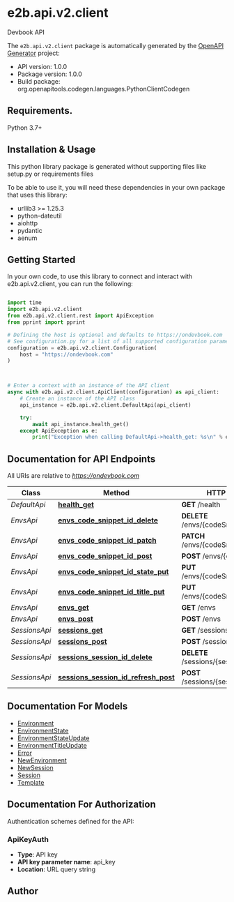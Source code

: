 # e2b.api.v2.client
Devbook API

The `e2b.api.v2.client` package is automatically generated by the [OpenAPI Generator](https://openapi-generator.tech) project:

- API version: 1.0.0
- Package version: 1.0.0
- Build package: org.openapitools.codegen.languages.PythonClientCodegen

## Requirements.

Python 3.7+

## Installation & Usage

This python library package is generated without supporting files like setup.py or requirements files

To be able to use it, you will need these dependencies in your own package that uses this library:

* urllib3 >= 1.25.3
* python-dateutil
* aiohttp
* pydantic
* aenum

## Getting Started

In your own code, to use this library to connect and interact with e2b.api.v2.client,
you can run the following:

```python

import time
import e2b.api.v2.client
from e2b.api.v2.client.rest import ApiException
from pprint import pprint

# Defining the host is optional and defaults to https://ondevbook.com
# See configuration.py for a list of all supported configuration parameters.
configuration = e2b.api.v2.client.Configuration(
    host = "https://ondevbook.com"
)



# Enter a context with an instance of the API client
async with e2b.api.v2.client.ApiClient(configuration) as api_client:
    # Create an instance of the API class
    api_instance = e2b.api.v2.client.DefaultApi(api_client)

    try:
        await api_instance.health_get()
    except ApiException as e:
        print("Exception when calling DefaultApi->health_get: %s\n" % e)

```

## Documentation for API Endpoints

All URIs are relative to *https://ondevbook.com*

Class | Method | HTTP request | Description
------------ | ------------- | ------------- | -------------
*DefaultApi* | [**health_get**](e2b/api/v2/client/docs/DefaultApi.md#health_get) | **GET** /health | 
*EnvsApi* | [**envs_code_snippet_id_delete**](e2b/api/v2/client/docs/EnvsApi.md#envs_code_snippet_id_delete) | **DELETE** /envs/{codeSnippetID} | 
*EnvsApi* | [**envs_code_snippet_id_patch**](e2b/api/v2/client/docs/EnvsApi.md#envs_code_snippet_id_patch) | **PATCH** /envs/{codeSnippetID} | 
*EnvsApi* | [**envs_code_snippet_id_post**](e2b/api/v2/client/docs/EnvsApi.md#envs_code_snippet_id_post) | **POST** /envs/{codeSnippetID} | 
*EnvsApi* | [**envs_code_snippet_id_state_put**](e2b/api/v2/client/docs/EnvsApi.md#envs_code_snippet_id_state_put) | **PUT** /envs/{codeSnippetID}/state | 
*EnvsApi* | [**envs_code_snippet_id_title_put**](e2b/api/v2/client/docs/EnvsApi.md#envs_code_snippet_id_title_put) | **PUT** /envs/{codeSnippetID}/title | 
*EnvsApi* | [**envs_get**](e2b/api/v2/client/docs/EnvsApi.md#envs_get) | **GET** /envs | 
*EnvsApi* | [**envs_post**](e2b/api/v2/client/docs/EnvsApi.md#envs_post) | **POST** /envs | 
*SessionsApi* | [**sessions_get**](e2b/api/v2/client/docs/SessionsApi.md#sessions_get) | **GET** /sessions | 
*SessionsApi* | [**sessions_post**](e2b/api/v2/client/docs/SessionsApi.md#sessions_post) | **POST** /sessions | 
*SessionsApi* | [**sessions_session_id_delete**](e2b/api/v2/client/docs/SessionsApi.md#sessions_session_id_delete) | **DELETE** /sessions/{sessionID} | 
*SessionsApi* | [**sessions_session_id_refresh_post**](e2b/api/v2/client/docs/SessionsApi.md#sessions_session_id_refresh_post) | **POST** /sessions/{sessionID}/refresh | 


## Documentation For Models

 - [Environment](e2b/api/v2/client/docs/Environment.md)
 - [EnvironmentState](e2b/api/v2/client/docs/EnvironmentState.md)
 - [EnvironmentStateUpdate](e2b/api/v2/client/docs/EnvironmentStateUpdate.md)
 - [EnvironmentTitleUpdate](e2b/api/v2/client/docs/EnvironmentTitleUpdate.md)
 - [Error](e2b/api/v2/client/docs/Error.md)
 - [NewEnvironment](e2b/api/v2/client/docs/NewEnvironment.md)
 - [NewSession](e2b/api/v2/client/docs/NewSession.md)
 - [Session](e2b/api/v2/client/docs/Session.md)
 - [Template](e2b/api/v2/client/docs/Template.md)


<a id="documentation-for-authorization"></a>
## Documentation For Authorization


Authentication schemes defined for the API:
<a id="ApiKeyAuth"></a>
### ApiKeyAuth

- **Type**: API key
- **API key parameter name**: api_key
- **Location**: URL query string


## Author




